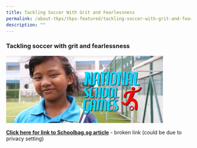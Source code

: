 ```yaml
---
title: Tackling Soccer With Grit and Fearlessness
permalink: /about-tkps/tkps-featured/tackling-soccer-with-grit-and-fearlessness/
description: ""
---
```

### **Tackling soccer with grit and fearlessness**

<img src="/images/tkpsfeaturedsoccer.png" style="width:85%">

**[Click here for link to Schoolbag.sg article](https://www.schoolbag.sg/story/tackling-soccer-with-grit-and-fearlessness)** - broken link (could be due to privacy setting)